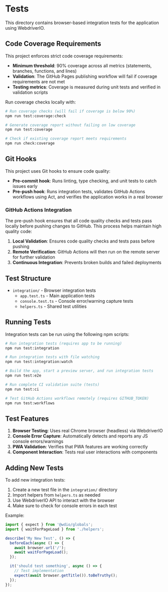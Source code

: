 # Tests

This directory contains browser-based integration tests for the application using WebdriverIO.

## Code Coverage Requirements

This project enforces strict code coverage requirements:

- **Minimum threshold**: 90% coverage across all metrics (statements, branches, functions, and lines)
- **Validation**: The GitHub Pages publishing workflow will fail if coverage requirements are not met
- **Testing metrics**: Coverage is measured during unit tests and verified in validation scripts

Run coverage checks locally with:

```bash
# Run coverage checks (will fail if coverage is below 90%)
npm run test:coverage:check

# Generate coverage report without failing on low coverage
npm run test:coverage

# Check if existing coverage report meets requirements
npm run check:coverage
```

## Git Hooks

This project uses Git hooks to ensure code quality:

- **Pre-commit hook**: Runs linting, type checking, and unit tests to catch issues early
- **Pre-push hook**: Runs integration tests, validates GitHub Actions workflows using Act, and verifies the application works in a real browser

### GitHub Actions Integration

The pre-push hook ensures that all code quality checks and tests pass locally before pushing changes to GitHub. This process helps maintain high quality code:

1. **Local Validation**: Ensures code quality checks and tests pass before pushing
2. **Remote Verification**: GitHub Actions will then run on the remote server for further validation
3. **Continuous Integration**: Prevents broken builds and failed deployments

## Test Structure

- `integration/` - Browser integration tests
  - `app.test.ts` - Main application tests
  - `console.test.ts` - Console error/warning capture tests
  - `helpers.ts` - Shared test utilities

## Running Tests

Integration tests can be run using the following npm scripts:

```bash
# Run integration tests (requires app to be running)
npm run test:integration

# Run integration tests with file watching
npm run test:integration:watch

# Build the app, start a preview server, and run integration tests
npm run test:e2e

# Run complete CI validation suite (tests)
npm run test:ci

# Test GitHub Actions workflows remotely (requires GITHUB_TOKEN)
npm run test:workflows
```

## Test Features

1. **Browser Testing**: Uses real Chrome browser (headless) via WebdriverIO
2. **Console Error Capture**: Automatically detects and reports any JS console errors/warnings
3. **PWA Validation**: Verifies that PWA features are working correctly
4. **Component Interaction**: Tests real user interactions with components

## Adding New Tests

To add new integration tests:

1. Create a new test file in the `integration/` directory
2. Import helpers from `helpers.ts` as needed
3. Use WebdriverIO API to interact with the browser
4. Make sure to check for console errors in each test

Example:

```typescript
import { expect } from '@wdio/globals';
import { waitForPageLoad } from './helpers';

describe('My New Test', () => {
  beforeEach(async () => {
    await browser.url('/');
    await waitForPageLoad();
  });

  it('should test something', async () => {
    // Test implementation
    expect(await browser.getTitle()).toBeTruthy();
  });
});
```
